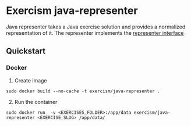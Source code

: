 # Exercism java-representer

Java representer takes a Java exercise solution and provides a normalized representation of it.
The representer implements the [representer interface](https://github.com/exercism/automated-analysis/blob/master/docs/representers/interface.md)


## Quickstart

### Docker

1. Create image

`sudo docker build --no-cache -t exercism/java-representer .`

2. Run the container

`sudo docker run  -v <EXERCISES_FOLDER>:/app/data exercism/java-representer <EXERCISE_SLUG> /app/data/`
